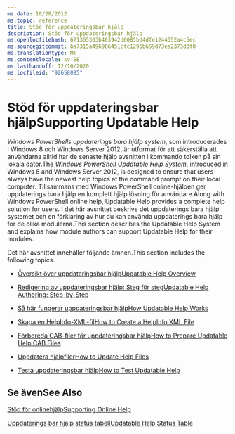 ```yaml
---
ms.date: 10/28/2012
ms.topic: reference
title: Stöd för uppdateringsbar hjälp
description: Stöd för uppdateringsbar hjälp
ms.openlocfilehash: 671365303b403942d6085bd4dfe1244552a4c5ec
ms.sourcegitcommit: ba7315a496986451cfc1296b659d73ea2373d3f0
ms.translationtype: MT
ms.contentlocale: sv-SE
ms.lasthandoff: 12/10/2020
ms.locfileid: "92658085"
---
```

# <a name="supporting-updatable-help"></a><span data-ttu-id="61171-103">Stöd för uppdateringsbar hjälp</span><span class="sxs-lookup"><span data-stu-id="61171-103">Supporting Updatable Help</span></span>

<span data-ttu-id="61171-104">*Windows PowerShells uppdaterings bara hjälp system*, som introducerades i Windows 8 och Windows Server 2012, är utformat för att säkerställa att användarna alltid har de senaste hjälp avsnitten i kommando tolken på sin lokala dator.</span><span class="sxs-lookup"><span data-stu-id="61171-104">The *Windows PowerShell Updatable Help System*, introduced in Windows 8 and Windows Server 2012, is designed to ensure that users always have the newest help topics at the command prompt on their local computer.</span></span> <span data-ttu-id="61171-105">Tillsammans med Windows PowerShell online-hjälpen ger uppdaterings bara hjälp en komplett hjälp lösning för användare.</span><span class="sxs-lookup"><span data-stu-id="61171-105">Along with Windows PowerShell online help, Updatable Help provides a complete help solution for users.</span></span> <span data-ttu-id="61171-106">I det här avsnittet beskrivs det uppdaterings bara hjälp systemet och en förklaring av hur du kan använda uppdaterings bara hjälp för de olika modulerna.</span><span class="sxs-lookup"><span data-stu-id="61171-106">This section describes the Updatable Help System and explains how module authors can support Updatable Help for their modules.</span></span>

<span data-ttu-id="61171-107">Det här avsnittet innehåller följande ämnen.</span><span class="sxs-lookup"><span data-stu-id="61171-107">This section includes the following topics.</span></span>

- [<span data-ttu-id="61171-108">Översikt över uppdateringsbar hjälp</span><span class="sxs-lookup"><span data-stu-id="61171-108">Updatable Help Overview</span></span>](./updatable-help-overview.md)

- [<span data-ttu-id="61171-109">Redigering av uppdateringsbar hjälp: Steg för steg</span><span class="sxs-lookup"><span data-stu-id="61171-109">Updatable Help Authoring: Step-by-Step</span></span>](./updatable-help-authoring-step-by-step.md)

- [<span data-ttu-id="61171-110">Så här fungerar uppdateringsbar hjälp</span><span class="sxs-lookup"><span data-stu-id="61171-110">How Updatable Help Works</span></span>](./how-updatable-help-works.md)

- [<span data-ttu-id="61171-111">Skapa en HelpInfo-XML-fil</span><span class="sxs-lookup"><span data-stu-id="61171-111">How to Create a HelpInfo XML File</span></span>](./how-to-create-a-helpinfo-xml-file.md)

- [<span data-ttu-id="61171-112">Förbereda CAB-filer för uppdateringsbar hjälp</span><span class="sxs-lookup"><span data-stu-id="61171-112">How to Prepare Updatable Help CAB Files</span></span>](./how-to-prepare-updatable-help-cab-files.md)

- [<span data-ttu-id="61171-113">Uppdatera hjälpfiler</span><span class="sxs-lookup"><span data-stu-id="61171-113">How to Update Help Files</span></span>](./how-to-update-help-files.md)

- [<span data-ttu-id="61171-114">Testa uppdateringsbar hjälp</span><span class="sxs-lookup"><span data-stu-id="61171-114">How to Test Updatable Help</span></span>](./how-to-test-updatable-help.md)

## <a name="see-also"></a><span data-ttu-id="61171-115">Se även</span><span class="sxs-lookup"><span data-stu-id="61171-115">See Also</span></span>

[<span data-ttu-id="61171-116">Stöd för onlinehjälp</span><span class="sxs-lookup"><span data-stu-id="61171-116">Supporting Online Help</span></span>](./supporting-online-help.md)

[<span data-ttu-id="61171-117">Uppdaterings bar hjälp status tabell</span><span class="sxs-lookup"><span data-stu-id="61171-117">Updatable Help Status Table</span></span>](/windows/deployment/deploy-whats-new)
